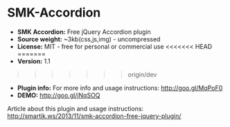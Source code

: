 SMK-Accordion
=============

* **SMK Accordion:** Free jQuery Accordion plugin
* **Source weight:** ~3kb(css,js,img) - uncompressed
* **License:** MIT - free for personal or commercial use
<<<<<<< HEAD
=======
* **Version:** 1.1
>>>>>>> origin/dev
* **Plugin info:** For more info and usage instructions: http://goo.gl/MqPoF0
* **DEMO:** http://goo.gl/jNqSOQ

Article about this plugin and usage instructions: http://smartik.ws/2013/11/smk-accordion-free-jquery-plugin/
